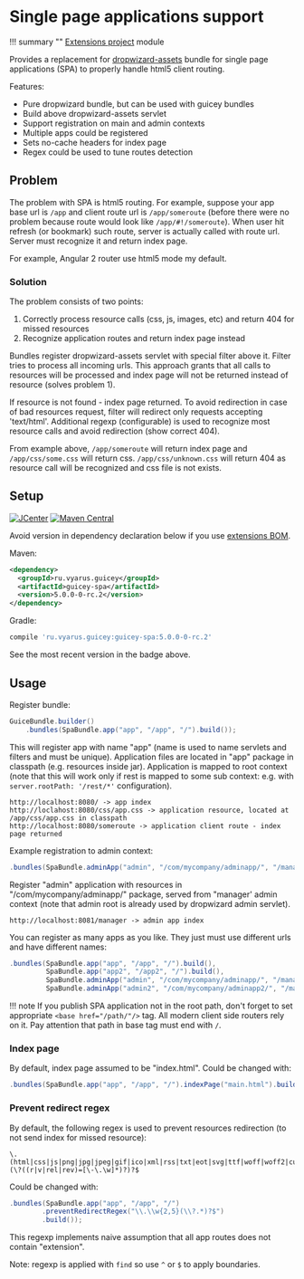 # Single page applications support

!!! summary ""
    [Extensions project](https://github.com/xvik/dropwizard-guicey-ext/tree/master/guicey-spa) module

Provides a replacement for [dropwizard-assets](https://www.dropwizard.io/en/release-2.0.x/manual/core.html#serving-assets) 
bundle for single page applications (SPA) to properly
handle html5 client routing.

Features:

* Pure dropwizard bundle, but can be used with guicey bundles 
* Build above dropwizard-assets servlet
* Support registration on main and admin contexts
* Multiple apps could be registered
* Sets no-cache headers for index page
* Regex could be used to tune routes detection

## Problem

The problem with SPA is html5 routing. For example, suppose your app base url is `/app`
and client route url is `/app/someroute` (before there were no problem because route would
look like `/app/#!/someroute`). When user hit refresh (or bookmark) such route, server is actually
called with route url. Server must recognize it and return index page.

For example, Angular 2 router use html5 mode my default.

### Solution

The problem consists of two points:

1. Correctly process resource calls (css, js, images, etc) and return 404 for missed resources
2. Recognize application routes and return index page instead

Bundles register dropwizard-assets servlet with special filter above it. Filter tries to process
all incoming urls. This approach grants that all calls to resources will be processed and 
index page will not be returned instead of resource (solves problem 1).

If resource is not found - index page returned. To avoid redirection in case of bad resources request,
filter will redirect only requests accepting 'text/html'. Additional regexp (configurable) 
is used to recognize most resource calls and avoid redirection (show correct 404).

From example above, `/app/someroute` will return index page and `/app/css/some.css` will return css.
`/app/css/unknown.css` will return 404 as resource call will be recognized and css file is not exists.

## Setup


[![JCenter](https://img.shields.io/bintray/v/vyarus/xvik/dropwizard-guicey-ext.svg?label=jcenter)](https://bintray.com/vyarus/xvik/dropwizard-guicey-ext/_latestVersion)
[![Maven Central](https://img.shields.io/maven-central/v/ru.vyarus.guicey/guicey-spa.svg?style=flat)](https://maven-badges.herokuapp.com/maven-central/ru.vyarus.guicey/guicey-spa)

Avoid version in dependency declaration below if you use [extensions BOM](../guicey-bom). 

Maven:

```xml
<dependency>
  <groupId>ru.vyarus.guicey</groupId>
  <artifactId>guicey-spa</artifactId>
  <version>5.0.0-0-rc.2</version>
</dependency>
```

Gradle:

```groovy
compile 'ru.vyarus.guicey:guicey-spa:5.0.0-0-rc.2'
```

See the most recent version in the badge above.

## Usage

Register bundle:

```java
GuiceBundle.builder()
    .bundles(SpaBundle.app("app", "/app", "/").build());
```

This will register app with name "app" (name is used to name servlets and filters and must be unique).
Application files are located in "app" package in classpath (e.g. resources inside jar).
Application is mapped to root context (note that this will work only if rest is mapped 
to some sub context: e.g. with `server.rootPath: '/rest/*'` configuration).

```
http://localhost:8080/ -> app index
http://loclahost:8080/css/app.css -> application resource, located at /app/css/app.css in classpath
http://localhost:8080/someroute -> application client route - index page returned
```

Example registration to admin context:

```java
.bundles(SpaBundle.adminApp("admin", "/com/mycompany/adminapp/", "/manager").build());
```

Register "admin" application with resources in "/com/mycompany/adminapp/" package, served from "manager' 
admin context (note that admin root is already used by dropwizard admin servlet).

```
http://localhost:8081/manager -> admin app index
```

You can register as many apps as you like. They just must use different urls and have different names:

```java
.bundles(SpaBundle.app("app", "/app", "/").build(),
         SpaBundle.app("app2", "/app2", "/").build(),
         SpaBundle.adminApp("admin", "/com/mycompany/adminapp/", "/manager").build(),
         SpaBundle.adminApp("admin2", "/com/mycompany/adminapp2/", "/manager2").build());
```

!!! note
    If you publish SPA application not in the root path, don't forget to set appropriate `<base href="/path/"/>` tag.
    All modern client side routers rely on it. Pay attention that path in base tag must end with `/`.

### Index page

By default, index page assumed to be "index.html". Could be changed with:

```java
.bundles(SpaBundle.app("app", "/app", "/").indexPage("main.html").build());
```

### Prevent redirect regex

By default, the following regex is used to prevent resources redirection (to not send index for missed resource):

```regexp
\.(html|css|js|png|jpg|jpeg|gif|ico|xml|rss|txt|eot|svg|ttf|woff|woff2|cur)(\?((r|v|rel|rev)=[\-\.\w]*)?)?$
```

Could be changed with:

```java
.bundles(SpaBundle.app("app", "/app", "/")
        .preventRedirectRegex("\\.\\w{2,5}(\\?.*)?$")
        .build());
```

This regexp implements naive assumption that all app routes does not contain "extension".

Note: regexp is applied with `find` so use `^` or `$` to apply boundaries. 